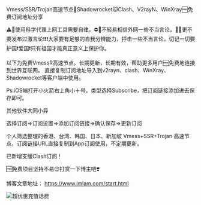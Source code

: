 Vmess/SSR/Trojan高速节点🚀Shadowrocket🐱Clash、V2rayN、WinXray🆓免费订阅地址分享

⚠️🔞使用科学代理上网工具需要自律，⛔🙅不轻易相信外网一些不当言论，🤫🈲更不要发布过激言论❗❗❗大家要有足够的自我分辨能力，抨击一些不当言论，切记一切要护国❗爱国❗只有祖国才能真正意义上保护你。

以下为免费VmessR高速节点。长期更新，长期有效，帮助更多用户🆓免费地连接到世界互联网。 直接复制订阅地址导入到v2rayn、clash、WinXray、Shadowrocket等客户端中使用。

Ps:iOS端打开小火箭右上角小＋号，类型选择Subscribe，把订阅链接添加进去保存即可。

其他软件大同小异

选择订阅=>订阅设置=>添加订阅链接=>确认保存=>更新订阅

个人筛选整理的香港、台湾、韩国、日本、新加坡 Vmess+SSR+Trojan 高速节点，订阅链接URL直接复制到App订阅使用，不定期更新。

已新增支缓Clash订阅！

🆓免费项目坚持不易😊打赏一下博主吧❣️

博客文章地址：
https://www.imlam.com/start.html

![超优惠充值话费][1]

  [1]: https://pic2.zhimg.com/80/v2-c98dd0b4e9e849cd5e4c395993889371_720w.jpg

